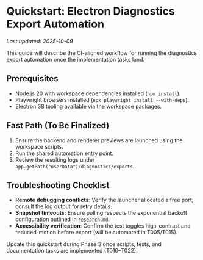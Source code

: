 # Quickstart: Electron Diagnostics Export Automation

_Last updated: 2025-10-09_

This guide will describe the CI-aligned workflow for running the diagnostics export automation once the implementation tasks land.

## Prerequisites
- Node.js 20 with workspace dependencies installed (`npm install`).
- Playwright browsers installed (`npx playwright install --with-deps`).
- Electron 38 tooling available via the workspace packages.

## Fast Path (To Be Finalized)
1. Ensure the backend and renderer previews are launched using the workspace scripts. <!-- TODO: link exact commands after T011. -->
2. Run the shared automation entry point. <!-- TODO: confirm command after launcher integration (T011). -->
3. Review the resulting logs under `app.getPath("userData")/diagnostics/exports`. <!-- TODO: add explicit path example post-implementation. -->

## Troubleshooting Checklist
- **Remote debugging conflicts**: Verify the launcher allocated a free port; consult the log output for retry details. <!-- TODO: cite log filename after T009. -->
- **Snapshot timeouts**: Ensure polling respects the exponential backoff configuration outlined in `research.md`. <!-- TODO: include environment variables once defined. -->
- **Accessibility verification**: Confirm the test toggles high-contrast and reduced-motion before export (will be automated in T005/T015). <!-- TODO: link to instructions once UI flow is scripted. -->

Update this quickstart during Phase 3 once scripts, tests, and documentation tasks are implemented (T010–T022).
